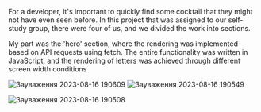 For a developer, it's important to quickly find some cocktail that they might not have even seen before.
In this project that was assigned to our self-study group, there were four of us, and we divided the work into sections.

My part was the 'hero' section, where the rendering was implemented based on API requests using fetch. The entire functionality was written in JavaScript, and the rendering of letters was achieved through different screen width conditions

![Зауваження 2023-08-16 190609](https://github.com/Zhe1a/Cocktails/assets/108029808/3ece2f3d-c3f6-4e66-b69a-cb6d53aee6ce)
![Зауваження 2023-08-16 190549](https://github.com/Zhe1a/Cocktails/assets/108029808/da439fd5-88be-45ca-a7c9-bf6f76880e71)

![Зауваження 2023-08-16 190508](https://github.com/Zhe1a/Cocktails/assets/108029808/6251e521-0945-4a91-8e7e-4f0f0f75f78b)
